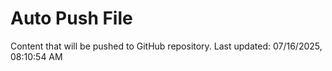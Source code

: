 # Auto Push File

Content that will be pushed to GitHub repository.
Last updated: 07/16/2025, 08:10:54 AM